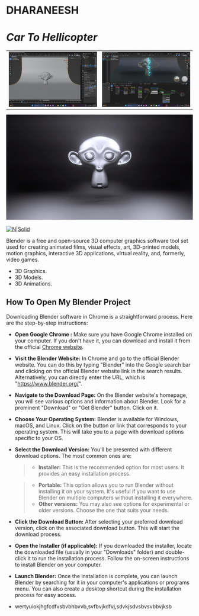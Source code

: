 # DHARANEESH
# _Car To Hellicopter_

<table>
  <tr>
    <td valign="top"><img src="./Screenshot 2023-07-20 223510.png"/></td>
    <td valign="top"><img src="./Screenshot 2023-07-20 224005.png"/></td>
  </tr>
</table>

<div style="text-align:center"><img src="./ezgif.com-video-to-gif.gif" /></div>

[![N|Solid](https://download.blender.org/branding/blender_logo.png)](https://nodesource.com/products/nsolid)

Blender is a free and open-source 3D computer graphics software tool set used for creating animated films, visual effects, art, 3D-printed models, motion graphics, interactive 3D applications, virtual reality, and, formerly, video games.

- 3D Graphics.
- 3D Models.
- 3D Animations.

## How To Open My Blender Project

Downloading Blender software in Chrome is a straightforward process. Here are the step-by-step instructions: 

- **Open Google Chrome :** Make sure you have Google Chrome installed on your computer. If you don't have it, you can download and install it from the official [Chrome website](https://www.google.com//).
- **Visit the Blender Website:** In Chrome and go to the official Blender website. You can do this by typing "Blender" into the Google search bar and clicking on the official Blender website link in the search results. Alternatively, you can directly enter the URL, which is "https://www.blender.org/".

- **Navigate to the Download Page:** On the Blender website's homepage, you will see various options and information about Blender. Look for a prominent "Download" or "Get Blender" button. Click on it.

- **Choose Your Operating System:** Blender is available for Windows, macOS, and Linux. Click on the button or link that corresponds to your operating system. This will take you to a page with download options specific to your OS.

- **Select the Download Version:** You'll be presented with different download options. The most common ones are:

   >- __Installer:__ This is the recommended option for most users. It provides an easy installation process.

   >- __Portable:__ This option allows you to run Blender without installing it on your system. It's useful if you want to use Blender on multiple computers without installing it everywhere.
   >- __Other versions:__ You may also see options for experimental or older versions. Choose the one that suits your needs.

- **Click the Download Button:** After selecting your preferred download version, click on the associated download button. This will start the download process.
- **Open the Installer (if applicable):** If you downloaded the installer, locate the downloaded file (usually in your "Downloads" folder) and double-click it to run the installation process. Follow the on-screen instructions to install Blender on your computer.
- **Launch Blender:** Once the installation is complete, you can launch Blender by searching for it in your computer's applications or programs menu. You can also create a desktop shortcut during the installation process for easy access.
- wertyuiokjhgfcdfvsbvbhbvvb,svfbvjkdfvj,sdvkjsdvsbvsvbbvjksb